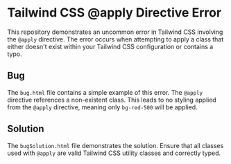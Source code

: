 # Tailwind CSS @apply Directive Error

This repository demonstrates an uncommon error in Tailwind CSS involving the `@apply` directive.  The error occurs when attempting to apply a class that either doesn't exist within your Tailwind CSS configuration or contains a typo.

## Bug

The `bug.html` file contains a simple example of this error. The `@apply` directive references a non-existent class. This leads to no styling applied from the `@apply` directive, meaning only `bg-red-500` will be applied.

## Solution

The `bugSolution.html` file demonstrates the solution.  Ensure that all classes used with `@apply` are valid Tailwind CSS utility classes and correctly typed.